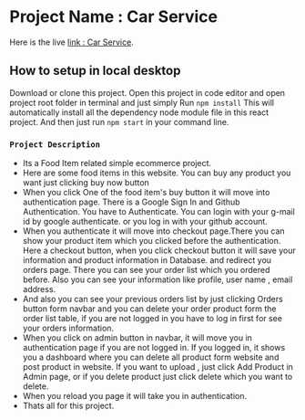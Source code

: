 # Project Name : Car Service

Here is the live [link : Car Service](https://food-bazar-project.web.app/).

## How to setup in local desktop

Download or clone this project. Open this project in code editor and open project root folder in terminal and just simply Run `npm install`
This will automatically install all the dependency node module file in this react project.
And then just run `npm start` in your command line.

### `Project Description`

- Its a Food Item related simple ecommerce project.
- Here are some food items in this website. You can buy any product you want just clicking buy now button
- When you click One of the food item's buy button it will move into authentication page. There is a Google Sign In and Github Authentication. You have to Authenticate. You can login with your g-mail id by google authenticate. or you log in with your github account.
- When you authenticate it will move into checkout page.There you can show your product item which you clicked before the authentication. Here a checkout button, when you click checkout button it will save your information and product information in Database. and redirect you orders page. There you can see your order list which you ordered before. Also you can see your information like profile, user name , email address.
- And also you can see your previous orders list by just clicking Orders button form navbar and you can delete your order product form the order list table, if you are not logged in you have to log in first for see your orders information.
- When you click on admin button in navbar, it will move you in authentication page if you are not logged in. If you logged in, it shows you a dashboard where you can delete all product form website and post product in website. If you want to upload , just click Add Product in Admin page, or if you delete product just click delete which you want to delete.
- When you reload you page it will take you in authentication.
- Thats all for this project.

